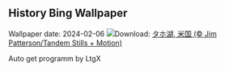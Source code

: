 ## History Bing Wallpaper
Wallpaper date: 2024-02-06
![](https://www.bing.com/th?id=OHR.LakeTahoeRock_JA-JP1426233885_UHD.jpg&w=1000)Download: [タホ湖, 米国 (© Jim Patterson/Tandem Stills + Motion)](https://www.bing.com/th?id=OHR.LakeTahoeRock_JA-JP1426233885_UHD.jpg)

Auto get programm by LtgX
